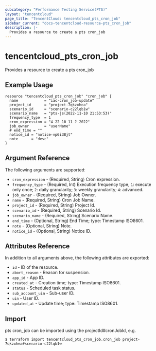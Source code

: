 ```yaml
---
subcategory: "Performance Testing Service(PTS)"
layout: "tencentcloud"
page_title: "TencentCloud: tencentcloud_pts_cron_job"
sidebar_current: "docs-tencentcloud-resource-pts_cron_job"
description: |-
  Provides a resource to create a pts cron_job
---
```


# tencentcloud_pts_cron_job

Provides a resource to create a pts cron_job

## Example Usage

```hcl
resource "tencentcloud_pts_cron_job" "cron_job" {
  name            = "iac-cron_job-update"
  project_id      = "project-7qkzxhea"
  scenario_id     = "scenario-c22lqb1w"
  scenario_name   = "pts-js(2022-11-10 21:53:53)"
  frequency_type  = 1
  cron_expression = "4 22 10 11 ? 2022"
  job_owner       = "userName"
  # end_time = ""
  notice_id = "notice-vp6i38jt"
  note      = "desc"
}
```

## Argument Reference

The following arguments are supported:

* `cron_expression` - (Required, String) Cron expression.
* `frequency_type` - (Required, Int) Execution frequency type, `1`: execute only once; `2`: daily granularity; `3`: weekly granularity; `4`: advanced.
* `job_owner` - (Required, String) Job Owner.
* `name` - (Required, String) Cron Job Name.
* `project_id` - (Required, String) Project Id.
* `scenario_id` - (Required, String) Scenario Id.
* `scenario_name` - (Required, String) Scenario Name.
* `end_time` - (Optional, String) End Time; type: Timestamp ISO8601.
* `note` - (Optional, String) Note.
* `notice_id` - (Optional, String) Notice ID.

## Attributes Reference

In addition to all arguments above, the following attributes are exported:

* `id` - ID of the resource.
* `abort_reason` - Reason for suspension.
* `app_id` - App ID.
* `created_at` - Creation time; type: Timestamp ISO8601.
* `status` - Scheduled task status.
* `sub_account_uin` - Sub-user ID.
* `uin` - User ID.
* `updated_at` - Update time; type: Timestamp ISO8601.


## Import

pts cron_job can be imported using the projectId#cronJobId, e.g.
```
$ terraform import tencentcloud_pts_cron_job.cron_job project-7qkzxhea#scenario-c22lqb1w
```

